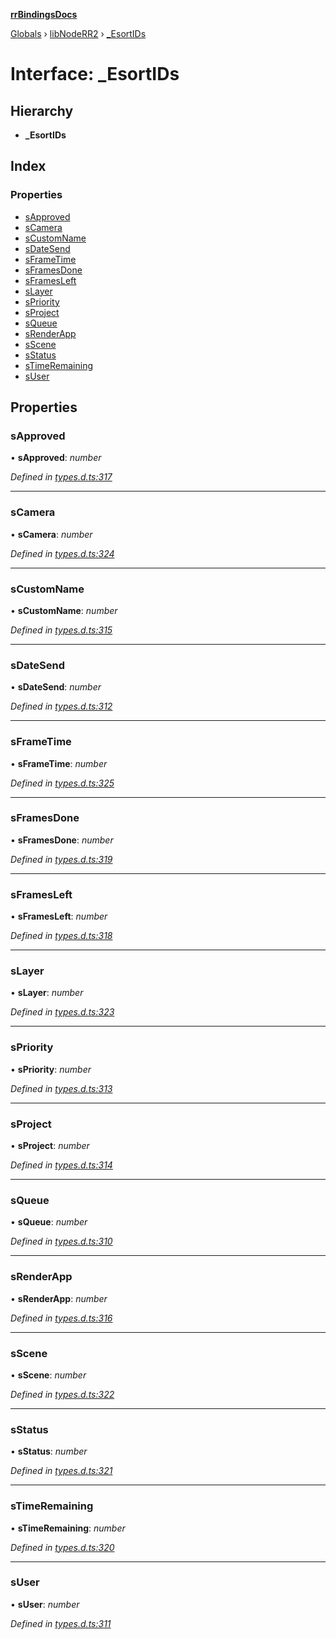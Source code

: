 **[rrBindingsDocs](../README.md)**

[Globals](../README.md) › [libNodeRR2](../modules/libnoderr2.md) › [_EsortIDs](libnoderr2._esortids.md)

# Interface: _EsortIDs

## Hierarchy

* **_EsortIDs**

## Index

### Properties

* [sApproved](libnoderr2._esortids.md#sapproved)
* [sCamera](libnoderr2._esortids.md#scamera)
* [sCustomName](libnoderr2._esortids.md#scustomname)
* [sDateSend](libnoderr2._esortids.md#sdatesend)
* [sFrameTime](libnoderr2._esortids.md#sframetime)
* [sFramesDone](libnoderr2._esortids.md#sframesdone)
* [sFramesLeft](libnoderr2._esortids.md#sframesleft)
* [sLayer](libnoderr2._esortids.md#slayer)
* [sPriority](libnoderr2._esortids.md#spriority)
* [sProject](libnoderr2._esortids.md#sproject)
* [sQueue](libnoderr2._esortids.md#squeue)
* [sRenderApp](libnoderr2._esortids.md#srenderapp)
* [sScene](libnoderr2._esortids.md#sscene)
* [sStatus](libnoderr2._esortids.md#sstatus)
* [sTimeRemaining](libnoderr2._esortids.md#stimeremaining)
* [sUser](libnoderr2._esortids.md#suser)

## Properties

###  sApproved

• **sApproved**: *number*

*Defined in [types.d.ts:317](https://github.com/Novalis15/RoyalRender-OpenExtensions/blob/5ba4523/rrNodeJS_rrBindings/nodeJS/win64/v6/types.d.ts#L317)*

___

###  sCamera

• **sCamera**: *number*

*Defined in [types.d.ts:324](https://github.com/Novalis15/RoyalRender-OpenExtensions/blob/5ba4523/rrNodeJS_rrBindings/nodeJS/win64/v6/types.d.ts#L324)*

___

###  sCustomName

• **sCustomName**: *number*

*Defined in [types.d.ts:315](https://github.com/Novalis15/RoyalRender-OpenExtensions/blob/5ba4523/rrNodeJS_rrBindings/nodeJS/win64/v6/types.d.ts#L315)*

___

###  sDateSend

• **sDateSend**: *number*

*Defined in [types.d.ts:312](https://github.com/Novalis15/RoyalRender-OpenExtensions/blob/5ba4523/rrNodeJS_rrBindings/nodeJS/win64/v6/types.d.ts#L312)*

___

###  sFrameTime

• **sFrameTime**: *number*

*Defined in [types.d.ts:325](https://github.com/Novalis15/RoyalRender-OpenExtensions/blob/5ba4523/rrNodeJS_rrBindings/nodeJS/win64/v6/types.d.ts#L325)*

___

###  sFramesDone

• **sFramesDone**: *number*

*Defined in [types.d.ts:319](https://github.com/Novalis15/RoyalRender-OpenExtensions/blob/5ba4523/rrNodeJS_rrBindings/nodeJS/win64/v6/types.d.ts#L319)*

___

###  sFramesLeft

• **sFramesLeft**: *number*

*Defined in [types.d.ts:318](https://github.com/Novalis15/RoyalRender-OpenExtensions/blob/5ba4523/rrNodeJS_rrBindings/nodeJS/win64/v6/types.d.ts#L318)*

___

###  sLayer

• **sLayer**: *number*

*Defined in [types.d.ts:323](https://github.com/Novalis15/RoyalRender-OpenExtensions/blob/5ba4523/rrNodeJS_rrBindings/nodeJS/win64/v6/types.d.ts#L323)*

___

###  sPriority

• **sPriority**: *number*

*Defined in [types.d.ts:313](https://github.com/Novalis15/RoyalRender-OpenExtensions/blob/5ba4523/rrNodeJS_rrBindings/nodeJS/win64/v6/types.d.ts#L313)*

___

###  sProject

• **sProject**: *number*

*Defined in [types.d.ts:314](https://github.com/Novalis15/RoyalRender-OpenExtensions/blob/5ba4523/rrNodeJS_rrBindings/nodeJS/win64/v6/types.d.ts#L314)*

___

###  sQueue

• **sQueue**: *number*

*Defined in [types.d.ts:310](https://github.com/Novalis15/RoyalRender-OpenExtensions/blob/5ba4523/rrNodeJS_rrBindings/nodeJS/win64/v6/types.d.ts#L310)*

___

###  sRenderApp

• **sRenderApp**: *number*

*Defined in [types.d.ts:316](https://github.com/Novalis15/RoyalRender-OpenExtensions/blob/5ba4523/rrNodeJS_rrBindings/nodeJS/win64/v6/types.d.ts#L316)*

___

###  sScene

• **sScene**: *number*

*Defined in [types.d.ts:322](https://github.com/Novalis15/RoyalRender-OpenExtensions/blob/5ba4523/rrNodeJS_rrBindings/nodeJS/win64/v6/types.d.ts#L322)*

___

###  sStatus

• **sStatus**: *number*

*Defined in [types.d.ts:321](https://github.com/Novalis15/RoyalRender-OpenExtensions/blob/5ba4523/rrNodeJS_rrBindings/nodeJS/win64/v6/types.d.ts#L321)*

___

###  sTimeRemaining

• **sTimeRemaining**: *number*

*Defined in [types.d.ts:320](https://github.com/Novalis15/RoyalRender-OpenExtensions/blob/5ba4523/rrNodeJS_rrBindings/nodeJS/win64/v6/types.d.ts#L320)*

___

###  sUser

• **sUser**: *number*

*Defined in [types.d.ts:311](https://github.com/Novalis15/RoyalRender-OpenExtensions/blob/5ba4523/rrNodeJS_rrBindings/nodeJS/win64/v6/types.d.ts#L311)*